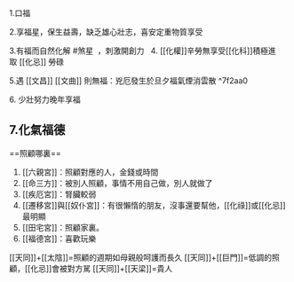 1.口福

2.享福星，保生益壽，缺乏雄心壯志，喜安定重物質享受

3.有福而自然化解 #煞星
 ，刺激開創力
 
4. [[化權]]辛勞無享受[[化科]]積極進取 [[化忌]] 勞碌

5.遇 [[文昌]] [[文曲]] 則無福：兇厄發生於旦夕福氣煙消雲散 ^7f2aa0

6. 少壯努力晚年享福

7.化氣福德
---
==照顧哪裏==
1. [[六親宮]]：照顧對應的人，金錢或時間
2. [[命三方]]：被別人照顧，事情不用自己做，別人就做了
3. [[疾厄宮]]：腎臟較弱
4. [[遷移宮]]與[[奴仆宮]]：有很懶惰的朋友，沒事還要幫他，[[化祿]]或[[化忌]]最明顯
5. [[田宅宮]]：照顧家裏。
6. [[福德宮]]：喜歡玩樂


[[天同]]+[[太陰]]=照顧的週期如母親般呵護而長久
[[天同]]+[[巨門]]=低調的照顧，[[化忌]]會被對方駡
[[天同]]+[[天梁]]=貴人